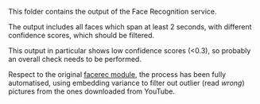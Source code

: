 This folder contains the output of the Face Recognition service.

The output includes all faces which span at least 2 seconds, with different confidence scores, which should be filtered.

This output in particular shows low confidence scores (<0.3), so probably an overall check needs to be performed.

Respect to the original [facerec module](https://github.com/D2KLab/Face-Celebrity-Recognition), the process has been fully automatised, using embedding variance to filter out outlier (read _wrong_) pictures from the ones downloaded from YouTube.
